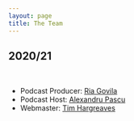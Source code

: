 ```yaml
---
layout: page
title: The Team
---
```


## 2020/21

<br>

- Podcast Producer: [Ria Govila](https://www.linkedin.com/in/ria-govila-50878976/)
- Podcast Host: [Alexandru Pascu](https://www.linkedin.com/in/alexandru-pascu/)
- Webmaster: [Tim Hargreaves](https://www.linkedin.com/in/tim-hargreaves/)

